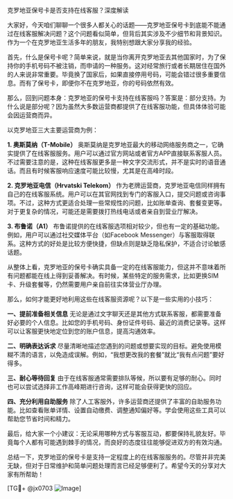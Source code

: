 克罗地亚保号卡是否支持在线客服？深度解读

大家好，今天咱们聊聊一个很多人都关心的话题——克罗地亚保号卡到底能不能通过在线客服解决问题？这个问题看似简单，但背后其实涉及不少细节和背景知识。作为一个在克罗地亚生活多年的朋友，我特别想跟大家分享我的经验。

首先，什么是保号卡呢？简单来说，就是当你离开克罗地亚去其他国家时，为了保持你的手机号码不被注销，而申请的一种服务。这对经常旅行或者长期居住在国外的人来说非常重要。毕竟换了国家后，如果直接停用号码，可能会错过很多重要信息。而有了保号卡，即便你不在克罗地亚，你的号码依然有效。

那么，回到问题本身：克罗地亚的保号卡支持在线客服吗？答案是：部分支持。为什么说是部分呢？因为虽然大多数运营商都提供了在线客服功能，但具体体验可能会因运营商而异。

以克罗地亚三大主要运营商为例：

**1. 奥斯莫纳（T-Mobile）**
奥斯莫纳是克罗地亚最大的移动网络服务商之一，它确实提供了在线客服服务。用户可以通过官方网站或者官方APP直接联系客服人员。不过需要注意的是，这种在线客服更多是一种文字交流形式，并不是实时的语音通话。而且有时候客服响应速度可能比较慢，尤其是在高峰时段。

**2. 克罗地亚电信（Hrvatski Telekom）**
作为老牌运营商，克罗地亚电信同样拥有自己的在线客服系统。用户可以在其官网找到专门的客服入口，提交问题或咨询事项。不过，这种方式更适合处理一些常规性的问题，比如账单查询、套餐变更等。对于更复杂的情况，可能还是需要拨打热线电话或者亲自到营业厅解决。

**3. 布鲁诺（A1）**
布鲁诺提供的在线客服选项相对较少，但也有一定的基础功能。例如，用户可以通过社交媒体平台（如Facebook Messenger）与客服取得联系。这种方式的好处是比较方便快捷，但缺点则是缺乏隐私保护，不适合讨论敏感话题。

从整体上看，克罗地亚的保号卡确实具备一定的在线客服能力，但这并不意味着所有问题都能在线上得到妥善解决。有时候，某些特定的服务需求，比如更换SIM卡、升级套餐等，仍然需要用户亲自前往实体营业厅办理。

那么，如何才能更好地利用这些在线客服资源呢？以下是一些实用的小技巧：

**一、提前准备相关信息**
无论是通过文字聊天还是其他方式联系客服，都需要准备好必要的个人信息。比如您的手机号码、身份证件号码、最近的消费记录等。这样可以让客服更快地定位到您的账户信息，提高沟通效率。

**二、明确表达诉求**
尽量清晰地描述您遇到的问题或想要实现的目标。避免使用模糊不清的语言，以免造成误解。例如，“我想更改我的套餐”就比“我有点问题”要好得多。

**三、耐心等待回复**
由于在线客服通常需要排队等候，所以要有足够的耐心。同时也可以尝试选择非工作高峰期进行咨询，这样可能会获得更快的回应。

**四、充分利用自助服务**
除了人工客服外，许多运营商还提供了丰富的自助服务功能。比如查看账单详情、设置自动缴费、调整通知偏好等。学会使用这些工具可以帮助您节省时间和精力。

最后，给大家一个小建议：无论采用哪种方式与客服互动，都要保持礼貌友好。毕竟每个人都有可能遇到棘手的情况，而良好的态度往往能够促进双方的有效沟通。

总结一下，克罗地亚的保号卡是支持一定程度上的在线客服服务的。尽管并非完美无缺，但对于日常维护和简单问题处理而言已经足够便利了。希望今天的分享对大家有所帮助！

[TG💪+ @jx0703 ![Image](https://github.com/user-attachments/assets/dbca1d08-cadb-493c-b0ec-ad6f7a83f270)]